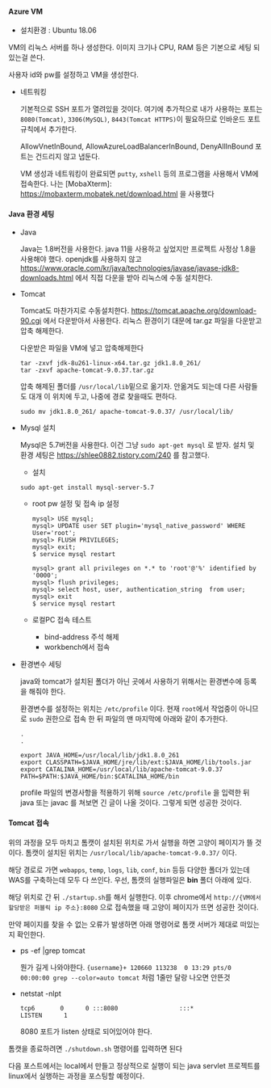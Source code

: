 #### Azure VM
- 설치환경 : Ubuntu 18.06 

VM의 리눅스 서버를 하나 생성한다. 이미지 크기나 CPU, RAM 등은 기본으로 세팅 되있는걸 쓴다.

사용자 id와 pw를 설정하고 VM을 생성한다.

- 네트워킹 

  기본적으로 SSH 포트가 열려있을 것이다. 여기에 추가적으로 내가 사용하는 포트는 `8080(Tomcat)`,  `3306(MySQL)`, `8443(Tomcat HTTPS)`이 필요하므로 인바운드 포트 규칙에서 추가한다.

  AllowVnetInBound, AllowAzureLoadBalancerInBound, DenyAllInBound 포트는 건드리지 않고 냅둔다.

  VM 생성과 네트워킹이 완료되면 `putty`, `xshell` 등의 프로그램을 사용해서 VM에 접속한다.
  나는 [MobaXterm]: https://mobaxterm.mobatek.net/download.html  을 사용했다



#### Java 환경 세팅

- Java

  Java는 1.8버전을 사용한다. java 11을 사용하고 싶었지만 프로젝트 사정상 1.8을 사용해야 했다. openjdk를 사용하지 않고 https://www.oracle.com/kr/java/technologies/javase/javase-jdk8-downloads.html 에서 직접 다운을 받아 리눅스에 수동 설치한다.

  

- Tomcat 

  Tomcat도 마찬가지로 수동설치한다. https://tomcat.apache.org/download-90.cgi 에서 다운받아서 사용한다. 리눅스 환경이기 대문에 tar.gz 파일을 다운받고 압축 해제한다.

  

  다운받은 파일을 VM에 넣고 압축해제한다

  ```shell
  tar -zxvf jdk-8u261-linux-x64.tar.gz jdk1.8.0_261/ 
  tar -zxvf apache-tomcat-9.0.37.tar.gz
  
  ```

  압축 해제된 폴더를 `/usr/local/lib`밑으로 옮기자. 안옮겨도 되는데 다른 사람들도 대개 이 위치에 두고, 나중에 경로 찾을때도 편하다.

  ```shell
  sudo mv jdk1.8.0_261/ apache-tomcat-9.0.37/ /usr/local/lib/
  ```

  

- Mysql 설치

  Mysql은 5.7버전을 사용한다. 이건 그냥 `sudo apt-get mysql` 로 받자. 설치 및 환경 세팅은 https://shlee0882.tistory.com/240 를 참고했다.

  - 설치

  ```shell
  sudo apt-get install mysql-server-5.7
  ```

  - root pw 설정 및 접속 ip 설정

    ```mysql
    mysql> USE mysql;
    mysql> UPDATE user SET plugin='mysql_native_password' WHERE User='root';
    mysql> FLUSH PRIVILEGES;
    mysql> exit;
    $ service mysql restart
    
    mysql> grant all privileges on *.* to 'root'@'%' identified by '0000'; 
    mysql> flush privileges; 
    mysql> select host, user, authentication_string  from user; 
    mysql> exit
    $ service mysql restart
    ```

  - 로컬PC 접속 테스트

    - bind-address 주석 해제
    - workbench에서 접속



- 환경변수 세팅

  java와 tomcat가 설치된 폴더가 아닌 곳에서 사용하기 위해서는 환경변수에 등록을 해줘야 한다.
  
  환경변수를 설정하는 위치는 `/etc/profile` 이다. 현재 `root`에서 작업중이 아니므로 `sudo` 권한으로 접속 한 뒤 파일의 맨 마지막에 아래와 같이 추가한다. 
  
  ```shell
  .
  .
  
  export JAVA_HOME=/usr/local/lib/jdk1.8.0_261
  export CLASSPATH=$JAVA_HOME/jre/lib/ext:$JAVA_HOME/lib/tools.jar
  export CATALINA_HOME=/usr/local/lib/apache-tomcat-9.0.37
  PATH=$PATH:$JAVA_HOME/bin:$CATALINA_HOME/bin
  ```
  
  profile 파일의 변경사항을 적용하기 위해 `source /etc/profile` 을 입력한 뒤 java 또는 javac 를 쳐보면 긴 글이 나올 것이다. 그렇게 되면 성공한 것이다.
  
  

#### Tomcat 접속

위의 과정을 모두 마치고 톰캣이 설치된 위치로 가서 실행을 하면 고양이 페이지가 뜰 것이다. 톰캣이 설치된 위치는 `/usr/local/lib/apache-tomcat-9.0.37/` 이다. 



해당 경로로 가면 `webapps`, `temp`, `logs`, `lib`, `conf`, `bin` 등등 다양한 폴더가 있는데 WAS를 구축하는데 모두 다 쓰인다. 우선, 톰캣의 실행파일은 **bin** 폴더 아래에 있다. 



해당 위치로 간 뒤 `./startup.sh`를 해서 실행한다. 이후 chrome에서 `http://{VM에서 할당받은 퍼블릭 ip 주소}:8080` 으로 접속했을 때 고양이 페이지가 뜨면 성공한 것이다. 



만약 페이지를 찾을 수 없는 오류가 발생하면 아래 명령어로 톰캣 서버가 제대로 떠있는지 확인한다.

- ps -ef |grep tomcat 

  뭔가 길게 나와야한다. `{username}+ 120660 113238  0 13:29 pts/0    00:00:00 grep --color=auto tomcat` 처럼 1줄만 달랑 나오면 안뜬것

- netstat -nlpt

  `tcp6       0      0 :::8080                 :::*                    LISTEN      1` 

  8080 포트가 listen 상태로 되어있어야 한다.

톰캣을 종료하려면 `./shutdown.sh` 명령어를 입력하면 된다



다음 포스트에서는 local에서 만들고 정상적으로 실행이 되는 java servlet 프로젝트를 linux에서 실행하는 과정을 포스팅할 예정이다.



